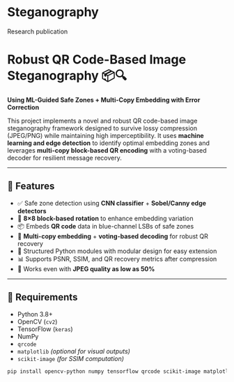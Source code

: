 # Steganography
Research publication

# Robust QR Code-Based Image Steganography 📦🔍  
**Using ML-Guided Safe Zones + Multi-Copy Embedding with Error Correction**

This project implements a novel and robust QR code-based image steganography framework designed to survive lossy compression (JPEG/PNG) while maintaining high imperceptibility. It uses **machine learning and edge detection** to identify optimal embedding zones and leverages **multi-copy block-based QR encoding** with a voting-based decoder for resilient message recovery.

---

## 📌 Features

- ✅ Safe zone detection using **CNN classifier** + **Sobel/Canny edge detectors**
- 🔁 **8×8 block-based rotation** to enhance embedding variation
- 📦 Embeds **QR code** data in blue-channel LSBs of safe zones
- 🧠 **Multi-copy embedding** + **voting-based decoding** for robust QR recovery
- 🧱 Structured Python modules with modular design for easy extension
- 📊 Supports PSNR, SSIM, and QR recovery metrics after compression
- 🧪 Works even with **JPEG quality as low as 50%**

---

## 🧰 Requirements

- Python 3.8+
- OpenCV (`cv2`)
- TensorFlow (`keras`)
- NumPy
- `qrcode`
- `matplotlib` *(optional for visual outputs)*
- `scikit-image` *(for SSIM computation)*

```bash
pip install opencv-python numpy tensorflow qrcode scikit-image matplotlib
